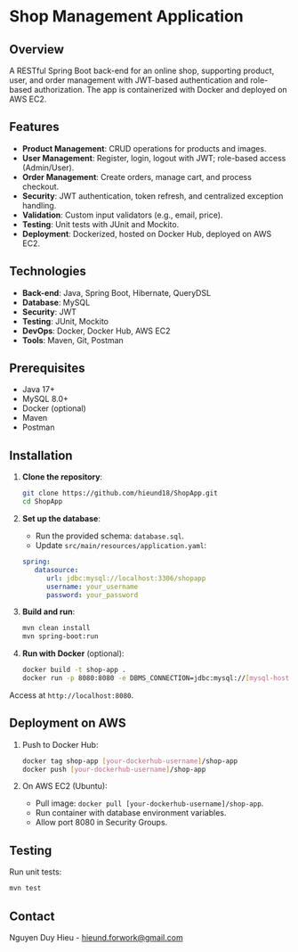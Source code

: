 # Shop Management Application

## Overview

A RESTful Spring Boot back-end for an online shop, supporting product, user, and order management with JWT-based authentication and role-based authorization. The app is containerized with Docker and deployed on AWS EC2.

## Features

- **Product Management**: CRUD operations for products and images.
- **User Management**: Register, login, logout with JWT; role-based access (Admin/User).
- **Order Management**: Create orders, manage cart, and process checkout.
- **Security**: JWT authentication, token refresh, and centralized exception handling.
- **Validation**: Custom input validators (e.g., email, price).
- **Testing**: Unit tests with JUnit and Mockito.
- **Deployment**: Dockerized, hosted on Docker Hub, deployed on AWS EC2.

## Technologies

- **Back-end**: Java, Spring Boot, Hibernate, QueryDSL
- **Database**: MySQL
- **Security**: JWT
- **Testing**: JUnit, Mockito
- **DevOps**: Docker, Docker Hub, AWS EC2
- **Tools**: Maven, Git, Postman

## Prerequisites

- Java 17+
- MySQL 8.0+
- Docker (optional)
- Maven
- Postman

## Installation

1. **Clone the repository**:
   ```bash
   git clone https://github.com/hieund18/ShopApp.git
   cd ShopApp
   ```

2. **Set up the database**:
   - Run the provided schema: `database.sql`.
   - Update `src/main/resources/application.yaml`:
   ```yaml
   spring:
      datasource:
         url: jdbc:mysql://localhost:3306/shopapp
         username: your_username
         password: your_password
     ```

3. **Build and run**:
   ```bash
   mvn clean install
   mvn spring-boot:run
   ```

4. **Run with Docker** (optional):
   ```bash
   docker build -t shop-app .
   docker run -p 8080:8080 -e DBMS_CONNECTION=jdbc:mysql://[mysql-host]:3306/shop_app -e  shop-app
   ```

Access at `http://localhost:8080`.

## Deployment on AWS

1. Push to Docker Hub:
   ```bash
   docker tag shop-app [your-dockerhub-username]/shop-app
   docker push [your-dockerhub-username]/shop-app
   ```

2. On AWS EC2 (Ubuntu):
   - Pull image: `docker pull [your-dockerhub-username]/shop-app`.
   - Run container with database environment variables.
   - Allow port 8080 in Security Groups.

## Testing

Run unit tests:
```bash
mvn test
```

## Contact

Nguyen Duy Hieu - hieund.forwork@gmail.com